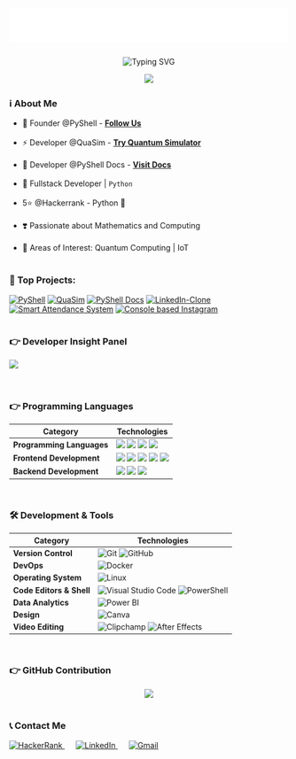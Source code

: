 <!-- Ansh Soni -->
<h1 align="center">
  <img src="https://raw.githubusercontent.com/AnshMNSoni/anshmnsoni/main/name.svg" alt="Ansh Soni" />
</h1>

<!--Dyanamic Writing -->
<p align="center">
  <img src="https://readme-typing-svg.herokuapp.com?font=Fira+Code&duration=3000&pause=1000&color=36BCF7&center=true&vCenter=true&width=500&lines=Welcome+to+my+GitHub+Profile!;I+am+Ansh+Soni+🧑‍💻;App+Developer+📱;Django+Enthusiast+🌐;Tech+Explorer+%7C+Lifelong+Learner+🚀;Let's+build+something+amazing+💡" alt="Typing SVG" />
</p>

<p align="center">
  <img src="https://skillicons.dev/icons?i=python,django,html,tailwindcss,vuejs,git,github,dart,flutter" />
</p>

<!-- About My Self -->
<h3>ℹ️ About Me</h3>

- 👤 Founder @PyShell - **[Follow Us](https://linkedin.com/company/py-shell)**<br/><br/>
- ⚡ Developer @QuaSim - **[Try Quantum Simulator](https://v0-python-circuit-simulator.vercel.app/)**<br/><br/>
- 📝 Developer @PyShell Docs - **[Visit Docs](https://pyshelldocs.netlify.app/)**<br/><br/>
- 💪 Fullstack Developer | `Python`<br/><br/>
- 5⭐ @Hackerrank - Python 🐍<br/><br/>
- ❣️ Passionate about Mathematics and Computing<br/><br/>
- 📍 Areas of Interest: Quantum Computing | IoT<br/><br/>

### 💪 Top Projects:

[![PyShell](https://github-readme-stats.vercel.app/api/pin/?username=AnshMNSoni&repo=pyshell&theme=github_dark)](https://github.com/AnshMNSoni/PyShell.git)
[![QuaSim](https://github-readme-stats.vercel.app/api/pin/?username=AnshMNSoni&repo=QuaSim&theme=github_dark)](https://github.com/AnshMNSoni/QuaSim.git)
[![PyShell Docs](https://github-readme-stats.vercel.app/api/pin/?username=AnshMNSoni&repo=pyshell-docs&theme=github_dark)](https://github.com/AnshMNSoni/PyShell-Docs.git)
[![LinkedIn-Clone](https://github-readme-stats.vercel.app/api/pin/?username=AnshMNSoni&repo=LinkedIn-Clone&theme=github_dark)](https://github.com/AnshMNSoni/LinkedIn-Clone.git)
[![Smart Attendance System](https://github-readme-stats.vercel.app/api/pin/?username=AnshMNSoni&repo=Smart-Attendance-System&theme=github_dark)](https://github.com/AnshMNSoni/Smart-Attendance-System.git)
[![Console based Instagram](https://github-readme-stats.vercel.app/api/pin/?username=AnshMNSoni&repo=Console-Based-Instagram&theme=github_dark)](https://github.com/AnshMNSoni/Console-Based-Instagram.git)
<br/><br/>

### 👉 Developer Insight Panel

<p align="Left">
  <img src="https://github-profile-trophy.vercel.app/?username=AnshMNSoni&theme=radical&no-frame=true&title=Stars,Followers,Commit,Repositories&column=6&margin-w=10&margin-h=15" />
</p>
<br/>

### 👉 Programming Languages

| **Category**         | **Technologies** |
|----------------------|-----------------|
| **Programming Languages** | <img src="https://skillicons.dev/icons?i=python" />  <img src="https://skillicons.dev/icons?i=java" />  <img src="https://skillicons.dev/icons?i=dart" />  <img src="https://skillicons.dev/icons?i=c" /> |
| **Frontend Development** | <img src="https://skillicons.dev/icons?i=html" /> <img src="https://skillicons.dev/icons?i=css" /> <img src="https://skillicons.dev/icons?i=vuejs" /> <img src="https://skillicons.dev/icons?i=tailwindcss" /> <img src="https://skillicons.dev/icons?i=bootstrap" />|
| **Backend Development** | <img src="https://skillicons.dev/icons?i=django" /> <img src="https://skillicons.dev/icons?i=flask" /> <img src="https://skillicons.dev/icons?i=mysql" /> |
<br/>

### 🛠️ **Development & Tools**  

| **Category** | **Technologies** |
|-------------|-----------------|
| **Version Control** | ![Git](https://img.shields.io/badge/Git-F05032?style=for-the-badge&logo=git&logoColor=white) ![GitHub](https://img.shields.io/badge/GitHub-181717?style=for-the-badge&logo=github&logoColor=white) |
| **DevOps** | ![Docker](https://img.shields.io/badge/Docker-2496ED?style=for-the-badge&logo=docker&logoColor=white) |
| **Operating System** | ![Linux](https://img.shields.io/badge/Linux-000000?style=for-the-badge&logo=linux&logoColor=white) |
| **Code Editors & Shell** | ![Visual Studio Code](https://img.shields.io/badge/Visual_Studio_Code-007ACC?style=for-the-badge&logo=visual-studio-code&logoColor=white) ![PowerShell](https://img.shields.io/badge/PowerShell-FF69B4?style=for-the-badge&logo=powershell&logoColor=white) |
| **Data Analytics** | ![Power BI](https://img.shields.io/badge/Power_BI-F2C811?style=for-the-badge&logo=power-bi&logoColor=black) |
| **Design** | ![Canva](https://img.shields.io/badge/Canva-00C4CC?style=for-the-badge&logo=canva&logoColor=white) |
| **Video Editing** | ![Clipchamp](https://img.shields.io/badge/Clipchamp-9146FF?style=for-the-badge&logo=clipchamp&logoColor=white) ![After Effects](https://img.shields.io/badge/After_Effects-9999FF?style=for-the-badge&logo=adobe-after-effects&logoColor=white) |
<br/>

### 👉 GitHub Contribution

<div align="center">
    <a href="https://github.com/AnshMNSoni">
    	<img align="center" src="https://github-readme-activity-graph.vercel.app/graph?username=AnshMNSoni&bg_color=0D1117&color=9a11d9&line=11a0d9&point=C1F7D0&hide_border=true">
    </a>
</div><br/>

### 📞 Contact Me

<p align="left">
  <a href="https://www.hackerrank.com/profile/anshsoni702" target="_blank" style="margin-right: 10px;">
    <img src="https://img.shields.io/badge/HackerRank-2EC866?style=for-the-badge&logo=HackerRank&logoColor=white" alt="HackerRank" />
  </a>
  <a href="https://www.linkedin.com/in/anshmnsoni" target="_blank" style="margin: 0 10px;">
    <img src="https://img.shields.io/badge/LinkedIn-0077B5?style=for-the-badge&logo=LinkedIn&logoColor=white" alt="LinkedIn" />
  </a>
  <a href="mailto:ansh.mn.soni7505@gmail.com" target="_blank" style="margin-left: 10px;">
    <img src="https://img.shields.io/badge/Email-D14836?style=for-the-badge&logo=Gmail&logoColor=white" alt="Gmail" />
  </a>
</p>

<!-- Thankyou -->


